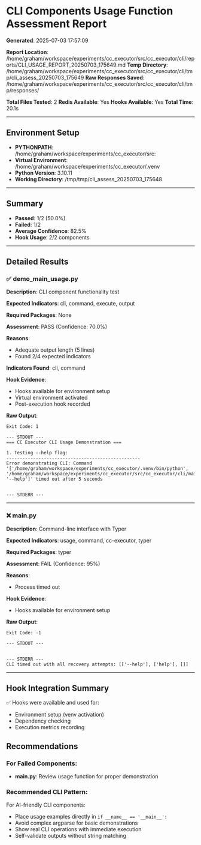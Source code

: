 # CLI Components Usage Function Assessment Report

**Generated**: 2025-07-03 17:57:09

**Report Location**: /home/graham/workspace/experiments/cc_executor/src/cc_executor/cli/reports/CLI_USAGE_REPORT_20250703_175649.md
**Temp Directory**: /home/graham/workspace/experiments/cc_executor/src/cc_executor/cli/tmp/cli_assess_20250703_175649
**Raw Responses Saved**: /home/graham/workspace/experiments/cc_executor/src/cc_executor/cli/tmp/responses/

**Total Files Tested**: 2
**Redis Available**: Yes
**Hooks Available**: Yes
**Total Time**: 20.1s

---

## Environment Setup

- **PYTHONPATH**: /home/graham/workspace/experiments/cc_executor/src:
- **Virtual Environment**: /home/graham/workspace/experiments/cc_executor/.venv
- **Python Version**: 3.10.11
- **Working Directory**: /tmp/tmp/cli_assess_20250703_175648

---

## Summary

- **Passed**: 1/2 (50.0%)
- **Failed**: 1/2
- **Average Confidence**: 82.5%
- **Hook Usage**: 2/2 components

---

## Detailed Results

### ✅ demo_main_usage.py

**Description**: CLI component functionality test

**Expected Indicators**: cli, command, execute, output

**Required Packages**: None

**Assessment**: PASS (Confidence: 70.0%)

**Reasons**:

- Adequate output length (5 lines)
- Found 2/4 expected indicators

**Indicators Found**: cli, command

**Hook Evidence**:
- Hooks available for environment setup
- Virtual environment activated
- Post-execution hook recorded

**Raw Output**:
```
Exit Code: 1

--- STDOUT ---
=== CC Executor CLI Usage Demonstration ===

1. Testing --help flag:
--------------------------------------------------
Error demonstrating CLI: Command '['/home/graham/workspace/experiments/cc_executor/.venv/bin/python', '/home/graham/workspace/experiments/cc_executor/src/cc_executor/cli/main.py', '--help']' timed out after 5 seconds


--- STDERR ---

```

---

### ❌ main.py

**Description**: Command-line interface with Typer

**Expected Indicators**: usage, command, cc-executor, typer

**Required Packages**: typer

**Assessment**: FAIL (Confidence: 95%)

**Reasons**:

- Process timed out

**Hook Evidence**:
- Hooks available for environment setup

**Raw Output**:
```
Exit Code: -1

--- STDOUT ---


--- STDERR ---
CLI timed out with all recovery attempts: [['--help'], ['help'], []]
```

---

## Hook Integration Summary

✅ Hooks were available and used for:
- Environment setup (venv activation)
- Dependency checking
- Execution metrics recording


## Recommendations

### For Failed Components:

- **main.py**: Review usage function for proper demonstration

### Recommended CLI Pattern:
For AI-friendly CLI components:
- Place usage examples directly in `if __name__ == '__main__':`
- Avoid complex argparse for basic demonstrations
- Show real CLI operations with immediate execution
- Self-validate outputs without string matching